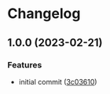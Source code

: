 # Changelog

## 1.0.0 (2023-02-21)


### Features

* initial commit ([3c03610](https://github.com/surjitbhachu/spring-release/commit/3c03610f792d77483eb0a0b1c551c90ead36b5f0))
